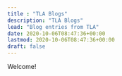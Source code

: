 ```yaml
---
title : "TLA Blogs"
description: "TLA Blogs"
lead: "Blog entries from TLA"
date: 2020-10-06T08:47:36+00:00
lastmod: 2020-10-06T08:47:36+00:00
draft: false
---
```


Welcome!
